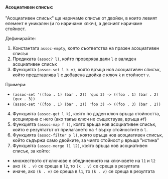 #### Асоциативен списък:
"Асоциативен списък" ще наричаме списък от двойки, в които левият елемент е
уникален (и го наричаме ключ), а десният наричаме стойност.

Дефинирайте:
1. Константата `assoc-empty`, която съответства на празен асоциативен списък
2. Предиката `(assoc? l)`, който проверява дали `l` е валиден асоциативен
списък
3. Функцията `(assoc-set l k v)`, която връща нов асоциативен списък, който
представлява `l` с добавена двойка с ключ `k` и стойност `v`.

Примери:
- `(assoc-set '((foo . 1) (bar . 2)) 'qux 3) -> ((foo . 1) (bar . 2) (qux . 3))`
- `(assoc-set '((foo . 1) (bar . 2)) 'foo 3) -> ((foo . 3) (bar . 2))`

4. Функцията `(assoc-get l k)`, която по даден ключ връща стойността, асоциирана
с него (ако такъв ключ не съществува, връща `#f`)
5. Функцията `(assoc-map f l)`, която връща нов асоциативен списък, който
е резултатът от прилагането на `f` върху стойностите в `l`.
6. Функцията `(assoc-filter p l)`, която връща нов асоциативен списък, който
съдържа само двойките, за чиято стойност `p` връща "истина"
7. Функцията `(assoc-merge l1 l2)`, която връща нов асоциативен списък, за който:
- множеството от ключове е обединението на ключовете на `l1` и `l2`
- ако `(k . v)` се среща в `l2`, то `(k . v)` се среща в резултата
- иначе, ако `(k . v)` се среща в `l1`, то `(k . v)` се среща в резултата
